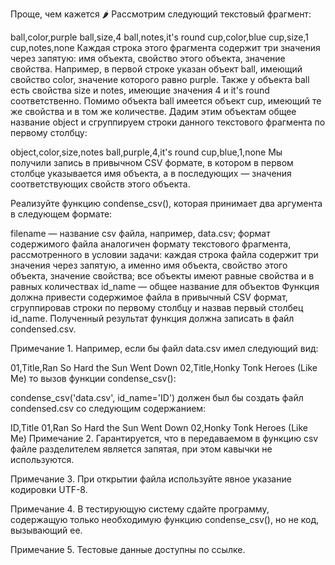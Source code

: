 Проще, чем кажется 🌶️
Рассмотрим следующий текстовый фрагмент:

ball,color,purple
ball,size,4
ball,notes,it's round
cup,color,blue
cup,size,1
cup,notes,none
Каждая строка этого фрагмента содержит три значения через запятую: имя объекта, свойство этого объекта, значение свойства. Например, в первой строке указан объект ball, имеющий свойство color, значение которого равно purple. Также у объекта ball есть свойства size и notes, имеющие значения 4 и it's round соответственно. Помимо объекта ball имеется объект cup, имеющий те же свойства и в том же количестве. Дадим этим объектам общее название object и сгруппируем строки данного текстового фрагмента по первому столбцу:

object,color,size,notes
ball,purple,4,it's round
cup,blue,1,none
Мы получили запись в привычном CSV формате, в котором в первом столбце указывается имя объекта, а в последующих — значения соответствующих свойств этого объекта.

Реализуйте функцию condense_csv(), которая принимает два аргумента в следующем формате:

filename — название csv файла, например, data.csv; формат содержимого файла аналогичен формату текстового фрагмента, рассмотренного в условии задачи: каждая строка файла содержит три значения через запятую, а именно имя объекта, свойство этого объекта, значение свойства; все объекты имеют равные свойства и в равных количествах
id_name — общее название для объектов
Функция должна привести содержимое файла в привычный CSV формат, сгруппировав строки по первому столбцу и назвав первый столбец id_name. Полученный результат функция должна записать в файл condensed.csv.

Примечание 1. Например, если бы файл data.csv имел следующий вид:

01,Title,Ran So Hard the Sun Went Down
02,Title,Honky Tonk Heroes (Like Me)
то вызов функции condense_csv():

condense_csv('data.csv', id_name='ID')
должен был бы создать файл condensed.csv со следующим содержанием:

ID,Title
01,Ran So Hard the Sun Went Down
02,Honky Tonk Heroes (Like Me)
Примечание 2. Гарантируется, что в передаваемом в функцию csv файле разделителем является запятая, при этом кавычки не используются.

Примечание 3. При открытии файла используйте явное указание кодировки UTF-8.

Примечание 4. В тестирующую систему сдайте программу, содержащую только необходимую функцию condense_csv(), но не код, вызывающий ее.

Примечание 5. Тестовые данные доступны по ссылке.